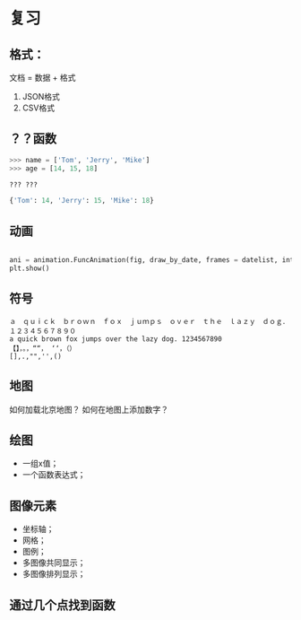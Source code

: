 # 复习


## 格式：
文档 = 数据 + 格式
1. JSON格式
2. CSV格式


## ？？函数

```python
>>> name = ['Tom', 'Jerry', 'Mike']
>>> age = [14, 15, 18]

??? ???

{'Tom': 14, 'Jerry': 15, 'Mike': 18}
```

## 动画
```python

ani = animation.FuncAnimation(fig, draw_by_date, frames = datelist, interval=100,  repeat=False)
plt.show()
```


## 符号
```
ａ　ｑｕｉｃｋ　ｂｒｏｗｎ　ｆｏｘ　ｊｕｍｐｓ　ｏｖｅｒ　ｔｈｅ　ｌａｚｙ　ｄｏｇ．　１２３４５６７８９０
a quick brown fox jumps over the lazy dog. 1234567890
【】，。，““， ‘‘，（）
[],.,"",'',()
```

## 地图
如何加载北京地图？
如何在地图上添加数字？


## 绘图
- 一组x值；
- 一个函数表达式；

## 图像元素
- 坐标轴；
- 网格；
- 图例；
- 多图像共同显示；
- 多图像排列显示；

## 通过几个点找到函数


